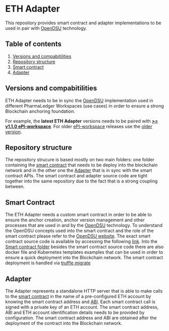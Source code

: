# ETH Adapter
This repository provides smart contract and adapter implementations to be used in pair with [OpenDSU](https://opendsu.com/) technology. 

## Table of contents
1. [Versions and compabitilities](#versions-and-compabitilities)    
2. [Repository structure](#repository-structure)
3. [Smart contract](#smart-contract)
4. [Adapter](#adapter)

## Versions and compabitilities
ETH Adapter needs to be in sync the [OpenDSU](https://opendsu.com/) implementation used in different PharmaLedger Workspaces (use cases) in order to ensure a strong Blockchain anchoring foundation. 

For example, the **latest ETH Adapter** versions needs to be paired with **[>= v1.1.0 ePI-workspace](https://github.com/PharmaLedger-IMI/epi-workspace/releases)**. For older [ePI-workspace](https://github.com/PharmaLedger-IMI/epi-workspace) releases use the [older version](https://github.com/PharmaLedger-IMI/eth-adapter/tree/62c61b45c9ff44900d31d79d1efc803e024c3589).

## Repository structure
The repository strucure is based mostly on two main folders: one folder containing the [smart contract](https://github.com/PharmaLedger-IMI/eth-adapter/blob/master/SmartContracts) that needs to be deploy into the blockchain network and in the other one the [Adapter](https://github.com/PharmaLedger-IMI/eth-adapter/tree/master/EthAdapter) that is in sync with the smart contract APIs. The smart contract and adapter source code are tight together into the same repository due to the fact that is a strong coupling between.

## Smart Contract
The ETH Adapter needs a custom smart contract in order to be able to ensure the anchor creation, anchor version management and other processes that are used in and by the [OpenDSU](https://opendsu.com/) technology.  To understand the OpenDSU concepts used into the smart contract and the role of the smart contract please refer to the [OpenDSU website](https://opendsu.com/).
The exact smart contract source code is available by accessing the following [link](https://github.com/PharmaLedger-IMI/eth-adapter/blob/master/SmartContracts/contracts/Anchoring.sol).
Into the [Smart contract folder](https://github.com/PharmaLedger-IMI/eth-adapter/blob/master/SmartContracts)  besides the smart contract source code there are also docker file and Kubernetes templates examples that can be used in order to ensure a quick deployment into the Blockchain network. 
The smart contract deployment is handled via [truffle migrate](https://trufflesuite.com/docs/truffle/getting-started/running-migrations.html)

## Adapter
The Adapter represents a standalone HTTP server that is able to make calls to the [smart contract](https://github.com/PharmaLedger-IMI/eth-adapter/blob/master/SmartContracts/contracts/Anchoring.sol) in the name of a pre-configured ETH account by knowing the smart contract address and [ABI](https://docs.soliditylang.org/en/v0.5.3/abi-spec.html). Each smart contract call is signed with a private key of an ETH account. The smart contract address, ABI and ETH account identification details needs to be provided by configuration. The smart contract address and ABI are obtained after the deployment of the contract into the Blockchain network.

